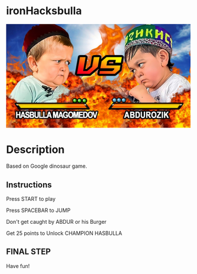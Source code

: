 # ironHacksbulla

<img src="./images/header.jpg" width="500px">

# **Description**
<p>Based on Google dinosaur game.</p>

## **Instructions**
<p>Press START to play</p>
<p>Press SPACEBAR to JUMP</p>
<p>Don't get caught by ABDUR or his Burger</p>
<p>Get 25 points to Unlock CHAMPION HASBULLA</p>

## FINAL STEP
Have fun!
